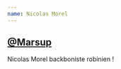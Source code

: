 ```yaml
---
name: Nicolas Morel
---
```

## [@Marsup](http://github.com/Marsup)

Nicolas Morel backboniste robinien !
